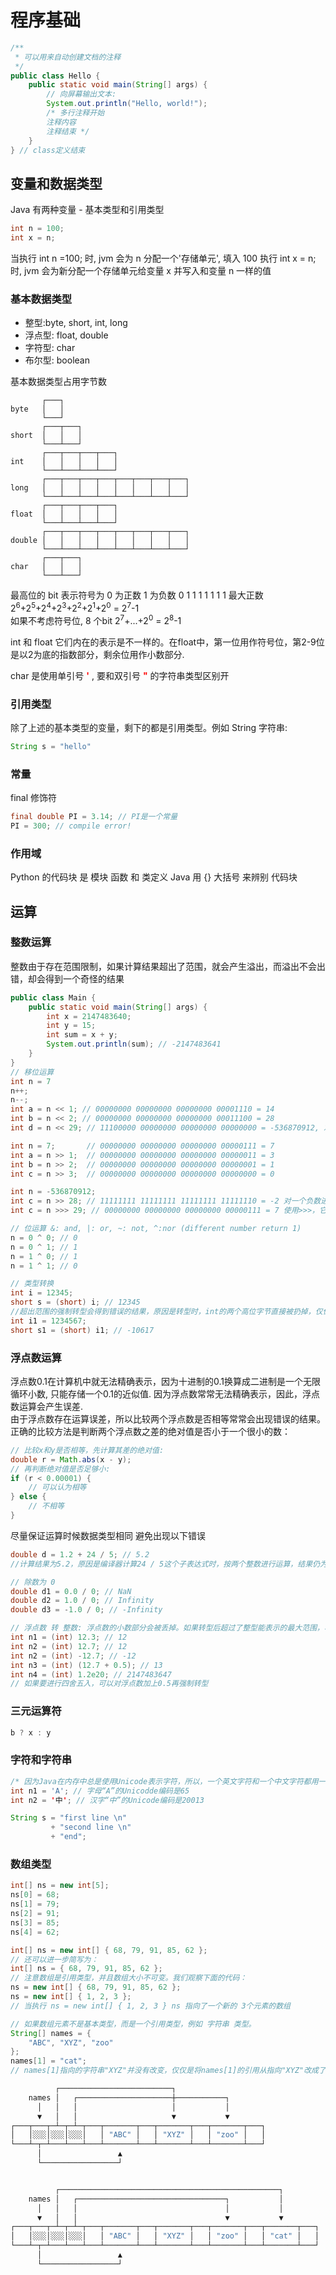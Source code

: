 # 程序基础

```java
/**
 * 可以用来自动创建文档的注释
 */
public class Hello {
    public static void main(String[] args) {
        // 向屏幕输出文本:
        System.out.println("Hello, world!");
        /* 多行注释开始
        注释内容
        注释结束 */
    }
} // class定义结束
```

## 变量和数据类型

Java 有两种变量 - 基本类型和引用类型

```java
int n = 100;
int x = n;
```

当执行 int n =100; 时, jvm 会为 n 分配一个'存储单元', 填入 100
执行 int x = n; 时, jvm 会为新分配一个存储单元给变量 x 并写入和变量 n 一样的值

### 基本数据类型

* 整型:byte, short, int, long
* 浮点型: float, double
* 字符型: char
* 布尔型: boolean

基本数据类型占用字节数
```
       ┌───┐
byte   │   │
       └───┘
       ┌───┬───┐
short  │   │   │
       └───┴───┘
       ┌───┬───┬───┬───┐
int    │   │   │   │   │
       └───┴───┴───┴───┘
       ┌───┬───┬───┬───┬───┬───┬───┬───┐
long   │   │   │   │   │   │   │   │   │
       └───┴───┴───┴───┴───┴───┴───┴───┘
       ┌───┬───┬───┬───┐
float  │   │   │   │   │
       └───┴───┴───┴───┘
       ┌───┬───┬───┬───┬───┬───┬───┬───┐
double │   │   │   │   │   │   │   │   │
       └───┴───┴───┴───┴───┴───┴───┴───┘
       ┌───┬───┐
char   │   │   │
       └───┴───┘
```

最高位的 bit 表示符号为 0 为正数 1 为负数
0 1 1 1 1 1 1 1 最大正数 2<sup>6</sup>+2<sup>5</sup>+2<sup>4</sup>+2<sup>3</sup>+2<sup>2</sup>+2<sup>1</sup>+2<sup>0</sup> = 2<sup>7</sup>-1\
如果不考虑符号位, 8 个bit 2<sup>7</sup>+...+2<sup>0</sup> = 2<sup>8</sup>-1

int 和 float 它们内在的表示是不一样的。在float中，第一位用作符号位，第2-9位是以2为底的指数部分，剩余位用作小数部分.

char 是使用单引号 <span style="color:red">**'**</span> , 要和双引号 <span style="color:red">**"**</span> 的字符串类型区别开

### 引用类型
除了上述的基本类型的变量，剩下的都是引用类型。例如 String 字符串:
```java
String s = "hello"
```

### 常量
final 修饰符
```java
final double PI = 3.14; // PI是一个常量
PI = 300; // compile error!
```

### 作用域
Python 的代码块 是 模块 函数 和 类定义
Java 用 {} 大括号 来辨别 代码块

## 运算
### 整数运算
整数由于存在范围限制，如果计算结果超出了范围，就会产生溢出，而溢出不会出错，却会得到一个奇怪的结果
```java
public class Main {
    public static void main(String[] args) {
        int x = 2147483640;
        int y = 15;
        int sum = x + y;
        System.out.println(sum); // -2147483641
    }
}
// 移位运算
int n = 7
n++;
n--;
int a = n << 1; // 00000000 00000000 00000000 00001110 = 14
int b = n << 2; // 00000000 00000000 00000000 00011100 = 28
int d = n << 29; // 11100000 00000000 00000000 00000000 = -536870912, 左移29位时，由于最高位变成1，因此结果变成了负数。

int n = 7;       // 00000000 00000000 00000000 00000111 = 7
int a = n >> 1;  // 00000000 00000000 00000000 00000011 = 3
int b = n >> 2;  // 00000000 00000000 00000000 00000001 = 1
int c = n >> 3;  // 00000000 00000000 00000000 00000000 = 0

int n = -536870912; 
int c = n >> 28; // 11111111 11111111 11111111 11111110 = -2 对一个负数进行右移，最高位的1不动，结果仍然是一个负数
int c = n >>> 29; // 00000000 00000000 00000000 00000111 = 7 使用>>>，它的特点是符号位跟着动

// 位运算 &: and, |: or, ~: not, ^:nor (different number return 1)
n = 0 ^ 0; // 0
n = 0 ^ 1; // 1
n = 1 ^ 0; // 1
n = 1 ^ 1; // 0

// 类型转换
int i = 12345;
short s = (short) i; // 12345
//超出范围的强制转型会得到错误的结果，原因是转型时，int的两个高位字节直接被扔掉，仅保留了低位的两个字节：
int i1 = 1234567;
short s1 = (short) i1; // -10617
```
### 浮点数运算
浮点数0.1在计算机中就无法精确表示，因为十进制的0.1换算成二进制是一个无限循环小数, 只能存储一个0.1的近似值. 因为浮点数常常无法精确表示，因此，浮点数运算会产生误差.\
由于浮点数存在运算误差，所以比较两个浮点数是否相等常常会出现错误的结果。正确的比较方法是判断两个浮点数之差的绝对值是否小于一个很小的数：

```java
// 比较x和y是否相等，先计算其差的绝对值:
double r = Math.abs(x - y);
// 再判断绝对值是否足够小:
if (r < 0.00001) {
    // 可以认为相等
} else {
    // 不相等
}
```

尽量保证运算时候数据类型相同 避免出现以下错误

```java
double d = 1.2 + 24 / 5; // 5.2
//计算结果为5.2，原因是编译器计算24 / 5这个子表达式时，按两个整数进行运算，结果仍为整数4。

// 除数为 0
double d1 = 0.0 / 0; // NaN
double d2 = 1.0 / 0; // Infinity
double d3 = -1.0 / 0; // -Infinity

// 浮点数 转 整数: 浮点数的小数部分会被丢掉。如果转型后超过了整型能表示的最大范围，将返回整型的最大值
int n1 = (int) 12.3; // 12
int n2 = (int) 12.7; // 12
int n2 = (int) -12.7; // -12
int n3 = (int) (12.7 + 0.5); // 13
int n4 = (int) 1.2e20; // 2147483647
// 如果要进行四舍五入，可以对浮点数加上0.5再强制转型
```

### 三元运算符

```java
b ? x : y
```

### 字符和字符串

```java
/* 因为Java在内存中总是使用Unicode表示字符，所以，一个英文字符和一个中文字符都用一个char类型表示，它们都占用两个字节。要显示一个字符的Unicode编码，只需将char类型直接赋值给int类型即可：*/
int n1 = 'A'; // 字母“A”的Unicodde编码是65
int n2 = '中'; // 汉字“中”的Unicode编码是20013

String s = "first line \n"
         + "second line \n"
         + "end";
```


### 数组类型

```java
int[] ns = new int[5];
ns[0] = 68;
ns[1] = 79;
ns[2] = 91;
ns[3] = 85;
ns[4] = 62;

int[] ns = new int[] { 68, 79, 91, 85, 62 };
// 还可以进一步简写为：
int[] ns = { 68, 79, 91, 85, 62 };
// 注意数组是引用类型，并且数组大小不可变。我们观察下面的代码：
ns = new int[] { 68, 79, 91, 85, 62 };
ns = new int[] { 1, 2, 3 };
// 当执行 ns = new int[] { 1, 2, 3 } ns 指向了一个新的 3个元素的数组

// 如果数组元素不是基本类型，而是一个引用类型，例如 字符串 类型。
String[] names = {
    "ABC", "XYZ", "zoo"
};
names[1] = "cat";
// names[1]指向的字符串"XYZ"并没有改变，仅仅是将names[1]的引用从指向"XYZ"改成了指向"cat"，其结果是字符串"XYZ"再也无法通过names[1]访问到了。

          ┌─────────────────────────┐
    names │   ┌─────────────────────┼───────────┐
      │   │   │                     │           │
      ▼   │   │                     ▼           ▼
┌───┬───┬─┴─┬─┴─┬───┬───────┬───┬───────┬───┬───────┬───┐
│   │░░░│░░░│░░░│   │ "ABC" │   │ "XYZ" │   │ "zoo" │   │
└───┴─┬─┴───┴───┴───┴───────┴───┴───────┴───┴───────┴───┘
      │                 ▲
      └─────────────────┘


          ┌─────────────────────────────────────────────────┐
    names │   ┌─────────────────────────────────┐           │
      │   │   │                                 │           │
      ▼   │   │                                 ▼           ▼
┌───┬───┬─┴─┬─┴─┬───┬───────┬───┬───────┬───┬───────┬───┬───────┬───┐
│   │░░░│░░░│░░░│   │ "ABC" │   │ "XYZ" │   │ "zoo" │   │ "cat" │   │
└───┴─┬─┴───┴───┴───┴───────┴───┴───────┴───┴───────┴───┴───────┴───┘
      │                 ▲
      └─────────────────┘
```
